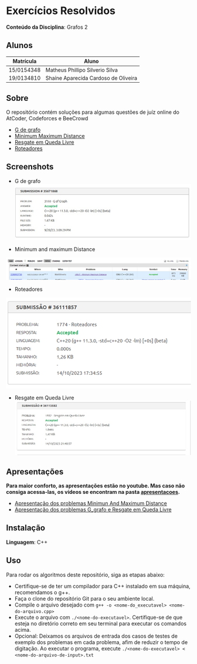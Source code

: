 
# Exercícios Resolvidos


**Conteúdo da Disciplina**: Grafos 2<br>

## Alunos
|Matrícula | Aluno |
| -- | -- |
| 15/0154348  | Matheus Phillipo Silverio Silva |
| 19/0134810  |  Shaíne Aparecida Cardoso de Oliveira |

## Sobre 
O repositório contém soluções para algumas questões de juíz online do AtCoder, Codeforces e BeeCrowd

- [G de grafo](https://www.beecrowd.com.br/judge/en/problems/view/3144)
- [Minimum Maximum Distance](https://codeforces.com/problemset/problem/1881/F)
- [Resgate em Queda Livre](https://www.beecrowd.com.br/judge/en/problems/view/1552)
- [Roteadores](https://www.beecrowd.com.br/judge/pt/problems/view/1774)


## Screenshots

- G de grafo
![G de grafo](img/g_graph.jpeg)

- Minimum and maximum Distance
  
![Minimum and maximum Distance](img/mmd.png)

- Roteadores
  
![Roteadores](img/roteadores.png)

- Resgate em Queda Livre
![Resgate em Queda Livre](img/queda_livre.jpeg)

## Apresentações

**Para maior conforto, as apresentações estão no youtube. Mas caso não consiga acessa-las, os vídeos se encontram na pasta [apresentacoes](https://github.com/projeto-de-algoritmos/Grafos2_ExerciciosJuizOnline/tree/master/apresentacoes).**

- [Apresentação dos problemas Minimun And Maximum Distance](https://www.youtube.com/watch?v=pCcjbO8UTr4)
- [Apresentação dos problemas G_grafo e Resgate em Queda Livre]()

## Instalação 
**Linguagem**: C++<br>


## Uso 
Para rodar os algoritmos deste repositório, siga as etapas abaixo:

- Certifique-se de ter um compilador para C++ instalado em sua máquina, recomendamos o g++.
- Faça o clone do repositório Git para o seu ambiente local.
- Compile o arquivo desejado com `g++ -o <nome-do_executavel> <nome-do-arquivo.cpp>`
- Execute o arquivo com `./<nome-do-executavel>`. Certifique-se de que esteja no diretório correto em seu terminal para executar os comandos acima.
- Opcional: Deixamos os arquivos de entrada dos casos de testes de exemplo dos problemas em cada problema, afim de reduzir o tempo de digitação. Ao executar o programa, execute `./<nome-do-executavel> < <nome-do-arquivo-de-input>.txt`
